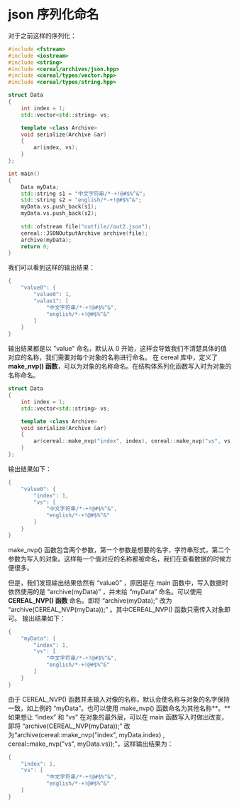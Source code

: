 # json 序列化命名

对于之前这样的序列化：

```cpp
#include <fstream>
#include <iostream>
#include <string>
#include <cereal/archives/json.hpp>
#include <cereal/types/vector.hpp>
#include <cereal/types/string.hpp>

struct Data 
{
	int index = 1;
	std::vector<std::string> vs;

	template <class Archive>
	void serialize(Archive &ar) 
    {
		ar(index, vs);
	}
};

int main() 
{
	Data myData;
	std::string s1 = "中文字符串/*-+!@#$%^&";
	std::string s2 = "english/*-+!@#$%^&";
	myData.vs.push_back(s1);
	myData.vs.push_back(s2);
    
	std::ofstream file("outfile//out2.json");
	cereal::JSONOutputArchive archive(file);
	archive(myData);
	return 0;
}
```
我们可以看到这样的输出结果：
```cpp
{    
    "value0": {
        "value0": 1,
        "value1": [
            "中文字符串/*-+!@#$%^&",
            "english/*-+!@#$%^&"
        ]
    }
}
```
输出结果都是以 "value" 命名，默认从 0 开始，这样会导致我们不清楚具体的值对应的名称，我们需要对每个对象的名称进行命名。
在 cereal 库中，定义了 **make_nvp() 函数**，可以为对象的名称命名。在结构体系列化函数写入时为对象的名称命名。

```cpp
struct Data 
{
	int index = 1;
	std::vector<std::string> vs;

	template <class Archive>
	void serialize(Archive &ar) 
    {
		ar(cereal::make_nvp("index", index), cereal::make_nvp("vs", vs));
	}
};
```
输出结果如下：
```cpp
{
    "value0": {
        "index": 1,
        "vs": [
            "中文字符串/*-+!@#$%^&",
            "english/*-+!@#$%^&"
        ]
    }
}
```
make_nvp() 函数包含两个参数，第一个参数是想要的名字，字符串形式，第二个参数为写入的对象。这样每一个值对应的名称都被命名，我们在查看数据的时候方便很多。

但是，我们发现输出结果依然有 “value0” ，原因是在 main 函数中，写入数据时依然使用的是 “archive(myData)” ，并未给 “myData” 命名。可以使用 **CEREAL_NVP() 函数** 命名。即将 “archive(myData);” 改为 “archive(CEREAL_NVP(myData));” 。其中CEREAL_NVP() 函数只需传入对象即可。
输出结果如下：

```cpp
{
    "myData": {
        "index": 1,
        "vs": [
            "中文字符串/*-+!@#$%^&",
            "english/*-+!@#$%^&"
        ]
    }
}
```
由于 CEREAL_NVP() 函数并未输入对像的名称，默认会使名称与对象的名字保持一致，如上例的 “myData”。也可以使用 make_nvp() 函数命名为其他名称**。**如果想让 “index” 和 “vs” 在对象的最外层，可以在 main 函数写入时做出改变，即将 “archive(CEREAL_NVP(myData));” 改为“archive(cereal::make_nvp("index", myData.index) ,  cereal::make_nvp("vs", myData.vs));”，这样输出结果为：
```cpp
{
    "index": 1,
    "vs": [
            "中文字符串/*-+!@#$%^&",
            "english/*-+!@#$%^&"
    ]
}
```
